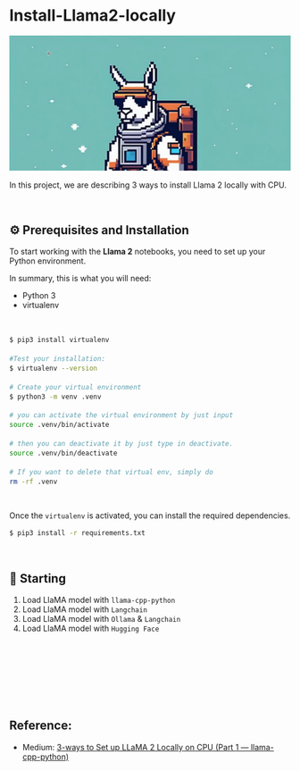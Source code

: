 # Install-Llama2-locally

<p align="center">
    <img src="img.png" alt="Llama2-locally" width=850px style="text-align:center"/>
</p>

In this project, we are describing 3 ways to install Llama 2 locally with CPU.



&nbsp; 



## ⚙️ **Prerequisites and Installation**

To start working with the **Llama 2** notebooks, you need to set up your Python environment.  
  
In summary, this is what you will need:
- Python 3
- virtualenv

&nbsp; 

```bash
$ pip3 install virtualenv

#Test your installation:
$ virtualenv --version

# Create your virtual environment
$ python3 -m venv .venv

# you can activate the virtual environment by just input
source .venv/bin/activate

# then you can deactivate it by just type in deactivate.
source .venv/bin/deactivate

# If you want to delete that virtual env, simply do
rm -rf .venv
```

&nbsp; 

Once the `virtualenv` is activated, you can install the required dependencies.

```bash
$ pip3 install -r requirements.txt
```

&nbsp; 


## 🚀 **Starting**


1. Load LlaMA model with `llama-cpp-python` 
2. Load LlaMA model with `Langchain` 
3. Load LlaMA model with `Ollama` & `Langchain` 
4. Load LlaMA model with `Hugging Face` 



&nbsp; 

&nbsp; 

&nbsp; 

&nbsp; 

## **Reference:**
- Medium: [3-ways to Set up LLaMA 2 Locally on CPU (Part 1 — llama-cpp-python)](https://medium.com/@fradin.antoine17/3-ways-to-set-up-llama-2-locally-on-cpu-part-1-5168d50795ac)
